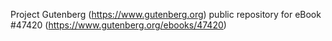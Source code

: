 Project Gutenberg (https://www.gutenberg.org) public repository for eBook #47420 (https://www.gutenberg.org/ebooks/47420)
